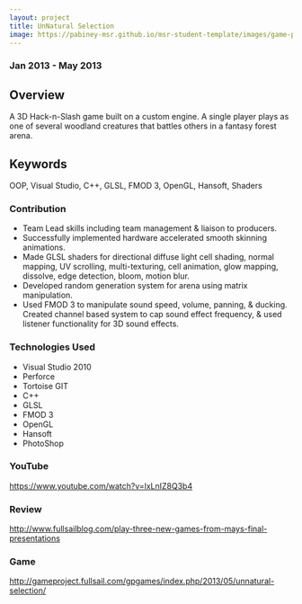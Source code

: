 ```yaml
---
layout: project
title: UnNatural Selection
image: https://pabiney-msr.github.io/msr-student-template/images/game-project-unnatural-selection.jpg
---
```

### Jan 2013 - May 2013

## Overview
A 3D Hack-n-Slash game built on a custom engine. A single player plays as one of several woodland creatures that battles others in a fantasy forest arena.

## Keywords
OOP, Visual Studio, C++, GLSL, FMOD 3, OpenGL, Hansoft, Shaders

### Contribution
* Team Lead skills including team management & liaison to producers.
* Successfully implemented hardware accelerated smooth skinning animations.
* Made GLSL shaders for directional diffuse light cell shading, normal mapping, UV scrolling, multi-texturing, cell animation, glow mapping, dissolve, edge detection, bloom, motion blur.
* Developed random generation system for arena using matrix manipulation.
* Used FMOD 3 to manipulate sound speed, volume, panning, & ducking. Created channel based system to cap sound effect frequency, & used listener functionality for 3D sound effects.

### Technologies Used
* Visual Studio 2010
* Perforce
* Tortoise GIT
* C++
* GLSL
* FMOD 3
* OpenGL
* Hansoft
* PhotoShop

### YouTube
https://www.youtube.com/watch?v=lxLnIZ8Q3b4

### Review
http://www.fullsailblog.com/play-three-new-games-from-mays-final-presentations

### Game
http://gameproject.fullsail.com/gpgames/index.php/2013/05/unnatural-selection/